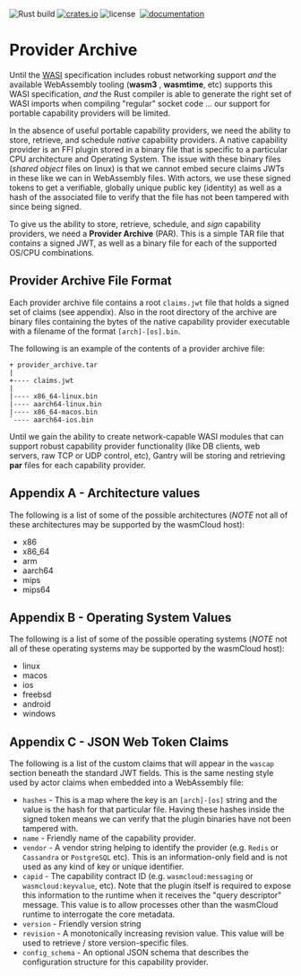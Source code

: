 ![Rust build](https://github.com/wasmCloud/provider-archive/workflows/PROVIDER-ARCHIVE/badge.svg)
[![crates.io](https://img.shields.io/crates/v/provider-archive.svg)](https://crates.io/crates/provider-archive)
![license](https://img.shields.io/crates/l/provider-archive.svg)&nbsp;
[![documentation](https://docs.rs/provider-archive/badge.svg)](https://docs.rs/provider-archive)

# Provider Archive
Until the [WASI](https://wasi.dev) specification includes robust networking support _and_ the available WebAssembly tooling (**wasm3** , **wasmtime**, etc) supports this WASI specification, _and_ the Rust compiler is able to generate the right set of WASI imports when compiling "regular" socket code ... our support for portable capability providers will be limited.

In the absence of useful portable capability providers, we need the ability to store, retrieve, and schedule _native_ capability providers. A native capability provider is an FFI plugin stored in a binary file that is specific to a particular CPU architecture and Operating System. The issue with these binary files (_shared object_ files on linux) is that we cannot embed secure claims JWTs in these like we can in WebAssembly files. With actors, we use these signed tokens to get a verifiable, globally unique public key (identity) as well as a hash of the associated file to verify that the file has not been tampered with since being signed.

To give us the ability to store, retrieve, schedule, and _sign_ capability providers, we need a **Provider Archive** (PAR). This is a simple TAR file that contains a signed JWT, as well as a binary file for each of the supported OS/CPU combinations.

## Provider Archive File Format
Each provider archive file contains a root `claims.jwt` file that holds a signed set of claims (see appendix). Also in the root directory of the archive are binary files containing the bytes of the native capability provider executable with a filename of the format `[arch]-[os].bin`.

The following is an example of the contents of a provider archive file:

```
+ provider_archive.tar
|
+---- claims.jwt
|
|---- x86_64-linux.bin
|---- aarch64-linux.bin
|---- x86_64-macos.bin
`---- aarch64-ios.bin
```

Until we gain the ability to create network-capable WASI modules that can support robust capability provider functionality (like DB clients, web servers, raw TCP or UDP control, etc), Gantry will be storing and retrieving **par** files for each capability provider.

## Appendix A - Architecture values
The following is a list of some of the possible architectures (_NOTE_ not all of these architectures may be supported by the wasmCloud host):

* x86
* x86_64
* arm
* aarch64
* mips
* mips64

## Appendix B - Operating System Values
The following is a list of some of the possible operating systems (_NOTE_ not all of these operating systems may be supported by the wasmCloud host):

* linux
* macos
* ios
* freebsd
* android
* windows

## Appendix C - JSON Web Token Claims
The following is a list of the custom claims that will appear in the `wascap` section beneath the standard JWT fields. This is the same nesting style used by actor claims when embedded into a WebAssembly file:

* `hashes` - This is a map where the key is an `[arch]-[os]` string and the value is the hash for that particular file. Having these hashes inside the signed token means we can verify that the plugin binaries have not been tampered with.
* `name` - Friendly name of the capability provider.
* `vendor` - A vendor string helping to identify the provider (e.g. `Redis` or `Cassandra` or `PostgreSQL` etc). This is an information-only field and is not used as any kind of key or unique identifier.
* `capid` - The capability contract ID (e.g. `wasmcloud:messaging` or `wasmcloud:keyvalue`, etc). Note that the plugin itself is required to expose this information to the runtime when it receives the "query descriptor" message. This value is to allow processes other than the wasmCloud runtime to interrogate the core metadata.
* `version` - Friendly version string
* `revision` - A monotonically increasing revision value. This value will be used to retrieve / store version-specific files.
* `config_schema` - An optional JSON schema that describes the configuration structure for this capability provider. 

